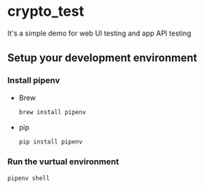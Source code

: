 # crypto_test

It's a simple demo for web UI testing and app API testing

## Setup your development environment

### Install  pipenv

* Brew

    ```bash
    brew install pipenv
    ```

* pip

    ```bash
    pip install pipenv
    ```

### Run the vurtual environment

```bash
pipenv shell
```
